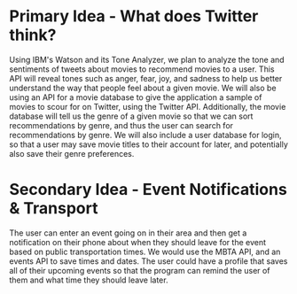 # Primary Idea - What does Twitter think?

Using IBM's Watson and its Tone Analyzer, we plan to analyze the tone and sentiments of tweets about movies to recommend movies to a user. This API will reveal tones such as anger, fear, joy, and sadness to help us better understand the way that people feel about a given movie. We will also be using an API for a movie database to give the application a sample of movies to scour for on Twitter, using the Twitter API.  Additionally, the movie database will tell us the genre of a given movie so that we can sort recommendations by genre, and thus the user can search for recommendations by genre. We will also include a user database for login, so that a user may save movie titles to their account for later, and potentially also save their genre preferences.


# Secondary Idea - Event Notifications & Transport

The user can enter an event going on in their area and then get a notification on their phone about when they should leave for the event based on public transportation times.  We would use the MBTA API, and an events API to save times and dates.  The user could have a profile that saves all of their upcoming events so that the program can remind the user of them and what time they should leave later.
